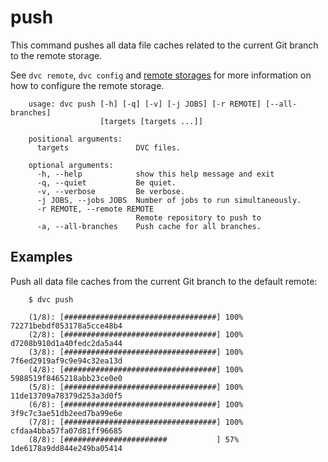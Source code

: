 # push

This command pushes all data file caches related to the current Git branch to
the remote storage.

See `dvc remote`, `dvc config` and
[remote storages](https://dvc.org/doc/get-started/configure)
for more information on how to configure the remote storage.

```usage
    usage: dvc push [-h] [-q] [-v] [-j JOBS] [-r REMOTE] [--all-branches]
                    [targets [targets ...]]

    positional arguments:
      targets               DVC files.

    optional arguments:
      -h, --help            show this help message and exit
      -q, --quiet           Be quiet.
      -v, --verbose         Be verbose.
      -j JOBS, --jobs JOBS  Number of jobs to run simultaneously.
      -r REMOTE, --remote REMOTE
                            Remote repository to push to
      -a, --all-branches    Push cache for all branches.
```

## Examples

Push all data file caches from the current Git branch to the default remote:

```dvc
    $ dvc push

    (1/8): [##################################] 100% 72271bebdf053178a5cce48b4
    (2/8): [##################################] 100% d7208b910d1a40fedc2da5a44
    (3/8): [##################################] 100% 7f6ed2919af9c9e94c32ea13d
    (4/8): [##################################] 100% 5988519f8465218abb23ce0e0
    (5/8): [##################################] 100% 11de13709a78379d253a3d0f5
    (6/8): [##################################] 100% 3f9c7c3ae51db2eed7ba99e6e
    (7/8): [##################################] 100% cfdaa4bba57fa07d81ff96685
    (8/8): [#######################           ] 57% 1de6178a9dd844e249ba05414
```
